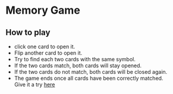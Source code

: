 # Memory Game
## How to play
* click one card to open it.
* Flip another card to open it.
* Try to find each two cards with the same symbol.
* If the two cards match, both cards will stay opened.
* If the two cards do not match, both cards will be closed again.
* The game ends once all cards have been correctly matched.<br>
Give it a try <a href="https://somaya224.github.io/memory-game/">here</a>